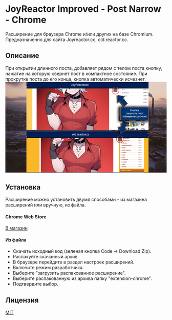 
# JoyReactor Improved - Post Narrow - Chrome
Расширение для браузера Chrome и/или других на базе Chromium.
Предназначенно для сайта Joyreactor.cc, old.reactor.cc.



## Описание
При открытии длинного поста, добавляет рядом с телом поста кнопку, нажатие на которую свернет пост в компактное состояние.
При прокрутке поста до его конца, кнопка автоматически исчезнет.
![Screenshot](promo-guide.png)

## Установка
Расширение можно установить двумя способами - из магазина расширений или вручную, из файла.

#### Chrome Web Store 
[В магазин](https://chrome.google.com/webstore/detail/joyreactor-improved-?)

#### Из файла
- Скачать исходный код (зеленая кнопка Code -> Download Zip).
- Распакуйте скачанный архив.
- В браузере перейдите в раздел настроек расширений.
- Включите режим разработчика.
- Выберите "загрузить распакованное расширение".
- Выберите распакованную из архива папку "extension-chrome".
- Подтвердите выбор.


## Лицензия
[MIT](LICENSE)
